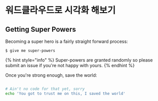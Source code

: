 # 워드클라우드로 시각화 해보기

## Getting Super Powers

Becoming a super hero is a fairly straight forward process:

```
$ give me super-powers
```

{% hint style="info" %}
 Super-powers are granted randomly so please submit an issue if you're not happy with yours.
{% endhint %}

Once you're strong enough, save the world:

```bash

# Ain't no code for that yet, sorry
echo 'You got to trust me on this, I saved the world'
```



